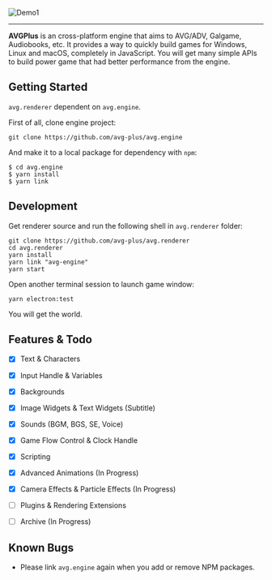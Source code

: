 ![Demo1](https://user-images.githubusercontent.com/1910783/39823101-d7e1fd22-53de-11e8-9bb2-b4db1ad04292.png)

---

**AVGPlus** is an cross-platform engine that aims to AVG/ADV, Galgame, Audiobooks, etc. It provides a way to quickly build games for Windows, Linux and macOS, completely in JavaScript. You will get many simple APIs to build power game that had better performance from the engine.

## Getting Started
`avg.renderer` dependent on `avg.engine`.

First of all, clone engine project:
```shell
git clone https://github.com/avg-plus/avg.engine
```

And make it to a local package for dependency with `npm`:
```shell
$ cd avg.engine
$ yarn install
$ yarn link
```

## Development
Get renderer source and run the following shell in `avg.renderer` folder:
```shell
git clone https://github.com/avg-plus/avg.renderer
cd avg.renderer
yarn install
yarn link "avg-engine"
yarn start
```

Open another terminal session to launch game window:
```shell
yarn electron:test
```

You will get the world.

## Features & Todo
- [x] Text & Characters
- [x] Input Handle & Variables
- [x] Backgrounds
- [x] Image Widgets & Text Widgets (Subtitle)
- [x] Sounds (BGM, BGS, SE, Voice)
- [x] Game Flow Control & Clock Handle
- [x] Scripting
- [x] Advanced Animations (In Progress)
- [x] Camera Effects & Particle Effects (In Progress)
- [ ] Plugins & Rendering Extensions
- [ ] Archive (In Progress)


## Known Bugs
- Please link `avg.engine` again when you add or remove NPM packages.
